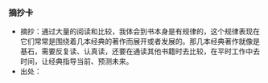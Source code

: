 ### 摘抄卡

- 摘抄：通过大量的阅读和比较，我体会到书本身是有规律的，这个规律表现在它们常常是围绕着几本经典的著作而展开或者发展的。那几本经典著作就像是基石，需要反复读、认真读，还要在通读其他书籍时去比较，在平时工作中去时间，让经典指导当前、预测未来。
- 出处：
